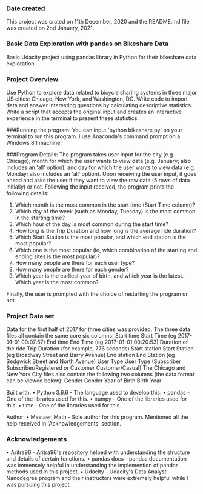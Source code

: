 ### Date created
This project was crated on 11th December, 2020 and the README.md file was created on 2nd January, 2021.

### Basic Data Exploration with pandas on Bikeshare Data
Basic Udacity project using pandas library in Python for their bikeshare data exploration.

### Project Overview
Use Python to explore data related to bicycle sharing systems in three major US cities: Chicago, New York, and Washington, DC. Write code to import data and answer interesting questions by calculating descriptive statistics. Write a script that accepts the original input and creates an interactive experience in the terminal to present these statistics.

###Running the program:
You can input 'python bikeshare.py' on your terminal to run this program. I use Anaconda's command prompt on a Windows 8.1 machine.

###Program Details:
The program takes user input for the city (e.g. Chicago), month for which the user wants to view data (e.g. January; also includes an 'all' option), and day for which the user wants to view data (e.g. Monday; also includes an 'all' option).
Upon receiving the user input, it goes ahead and asks the user if they want to view the raw data (5 rows of data initially) or not. Following the input received, the program prints the following details:
1. Which month is the most common in the start time (Start Time column)?
2. Which day of the week (such as Monday, Tuesday) is the most common in the starting time?
3. Which hour of the day is most common during the start time?
4. How long is the Trip Duration and how long is the average ride duration?
5. Which Start Station is the most popular, and which end station is the most popular?
6. Which one is the most popular (ie, which combination of the starting and ending sites is the most popular)?
7. How many people are there for each user type?
8. How many people are there for each gender?
9. Which year is the earliest year of birth, and which year is the latest. Which year is the most common?

Finally, the user is prompted with the choice of restarting the program or not.

### Project Data set
Data for the first half of 2017 for three cities was provided. The three data files all contain the same core six columns:
Start time Start Time (eg 2017-01-01 00:07:57)
End time End Time (eg 2017-01-01 00:20:53)
Duration of the ride Trip Duration (for example, 776 seconds)
Start station Start Station (eg Broadway Street and Barry Avenue)
End station End Station (eg Sedgwick Street and North Avenue)
User Type User Type (Subscriber Subscriber/Registered or Customer Customer/Casual)
The Chicago and New York City files also contain the following two columns (the data format can be viewed below):
Gender Gender
Year of Birth Birth Year

Built with:
•	Python 3.6.6 - The language used to develop this.
•	pandas - One of the libraries used for this.
•	numpy - One of the libraries used for this.
•	time - One of the libraries used for this.

Author:
•	Mastaer_Math - Sole author for this program. Mentioned all the help received in 'Acknowledgements' section.

### Acknowledgements
•	Aritra96 - Aritra96's repository helped with understanding the structure and details of certain functions.
•	pandas docs - pandas documentation was immensely helpful in understanding the implemention of pandas methods used in this project.
•	Udacity - Udacity's Data Analyst Nanodegree program and their instructors were extremely helpful while I was pursuing this project.
